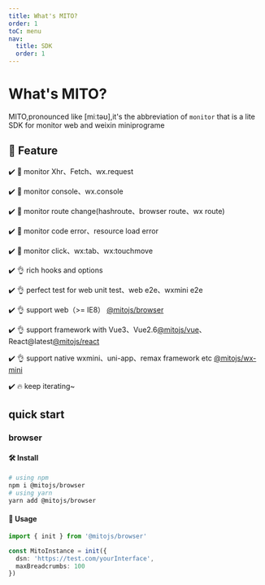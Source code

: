 ```yaml
---
title: What's MITO?
order: 1
toC: menu
nav:
  title: SDK
  order: 1
---
```


# What's MITO?

MITO,pronounced like [miːtəʊ],it's the abbreviation of `monitor` that is a lite SDK for monitor web and weixin miniprograme

## 🥳 Feature

✔️ 🔨 monitor Xhr、Fetch、wx.request

✔️ 🔨 monitor console、wx.console

✔️ 🔨 monitor route change(hashroute、browser route、wx route)

✔️ 🔨 monitor code error、resource load error

✔️ 🔨 monitor click、wx:tab、wx:touchmove

✔️ 👌 rich hooks and options

✔️ 👌 perfect test for web unit test、web e2e、wxmini e2e

✔️ 👌 support web（>= IE8） [@mitojs/browser](https://github.com/mitojs/mitojs/tree/master/packages/browser)

✔️ 👌 support framework with Vue3、Vue2.6[@mitojs/vue](https://github.com/mitojs/mitojs/tree/master/packages/vue)、React@latest[@mitojs/react](https://github.com/mitojs/mitojs/tree/master/packages/react)

✔️ 👌 support native wxmini、uni-app、remax framework etc [@mitojs/wx-mini](https://github.com/mitojs/mitojs/tree/master/packages/wx-mini)

✔️ 🔥 keep iterating~

## quick start

### browser
#### 🛠️ Install
```bash
# using npm
npm i @mitojs/browser
# using yarn
yarn add @mitojs/browser
```

#### 🥳 Usage
```typescript
import { init } from '@mitojs/browser'

const MitoInstance = init({
  dsn: 'https://test.com/yourInterface',
  maxBreadcrumbs: 100
})
```



